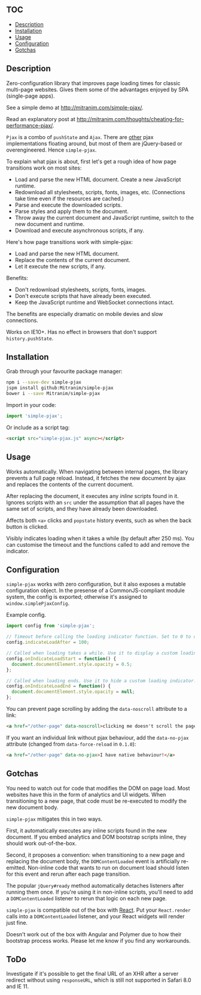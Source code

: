 ## TOC

* [Description](#description)
* [Installation](#installation)
* [Usage](#usage)
* [Configuration](#configuration)
* [Gotchas](#gotchas)

## Description

Zero-configuration library that improves page loading times for classic
multi-page websites. Gives them some of the advantages enjoyed by SPA
(single-page apps).

See a simple demo at http://mitranim.com/simple-pjax/.

Read an explanatory post at http://mitranim.com/thoughts/cheating-for-performance-pjax/.

`Pjax` is a combo of `pushState` and `Ajax`. There are
[other](https://github.com/defunkt/jquery-pjax) pjax implementations floating
around, but most of them are jQuery-based or overengineered. Hence `simple-pjax`.

To explain what pjax is about, first let's get a rough idea of how page
transitions work on most sites:
* Load and parse the new HTML document. Create a new JavaScript runtime.
* Redownload all stylesheets, scripts, fonts, images, etc. (Connections take time even if the resources are cached.)
* Parse and execute the downloaded scripts.
* Parse styles and apply them to the document.
* Throw away the current document and JavaScript runtime, switch to the new document and runtime.
* Download and execute asynchronous scripts, if any.

Here's how page transitions work with simple-pjax:
* Load and parse the new HTML document.
* Replace the contents of the current document.
* Let it execute the new scripts, if any.

Benefits:
* Don't redownload stylesheets, scripts, fonts, images.
* Don't execute scripts that have already been executed.
* Keep the JavaScript runtime and WebSocket connections intact.

The benefits are especially dramatic on mobile devies and slow connections.

Works on IE10+. Has no effect in browsers that don't support
`history.pushState`.

## Installation

Grab through your favourite package manager:

```sh
npm i --save-dev simple-pjax
jspm install github:Mitranim/simple-pjax
bower i --save Mitranim/simple-pjax
```

Import in your code:

```javascript
import 'simple-pjax';
```

Or include as a script tag:

```html
<script src="simple-pjax.js" async></script>
```

## Usage

Works automatically. When navigating between internal pages, the library
prevents a full page reload. Instead, it fetches the new document by ajax and
replaces the contents of the current document.

After replacing the document, it executes any _inline_ scripts found in it.
Ignores scripts with an `src` under the assumption that all pages have the same
set of scripts, and they have already been downloaded.

Affects both `<a>` clicks and `popstate` history events, such as when the back
button is clicked.

Visibly indicates loading when it takes a while (by default after 250 ms). You
can customise the timeout and the functions called to add and remove the
indicator.

## Configuration

`simple-pjax` works with zero configuration, but it also exposes a mutable
configuration object. In the presense of a CommonJS-compliant module system, the
config is exported; otherwise it's assigned to `window.simplePjaxConfig`.

Example config.

```javascript
import config from 'simple-pjax';

// Timeout before calling the loading indicator function. Set to 0 to disable.
config.indicateLoadAfter = 100;

// Called when loading takes a while. Use it to display a custom loading indicator.
config.onIndicateLoadStart = function() {
  document.documentElement.style.opacity = 0.5;
};

// Called when loading ends. Use it to hide a custom loading indicator.
config.onIndicateLoadEnd = function() {
  document.documentElement.style.opacity = null;
};
```

You can prevent page scrolling by adding the `data-noscroll` attribute to a
link:

```html
<a href="/other-page" data-noscroll>clicking me doesn't scroll the page!</a>
```

If you want an individual link without pjax behaviour, add the `data-no-pjax`
attribute (changed from `data-force-reload` in `0.1.0`):

```html
<a href="/other-page" data-no-pjax>I have native behaviour!</a>
```

## Gotchas

You need to watch out for code that modifies the DOM on page load. Most websites
have this in the form of analytics and UI widgets. When transitioning to a new
page, that code must be re-executed to modify the new document body.

`simple-pjax` mitigates this in two ways.

First, it automatically executes any inline scripts found in the new document.
If you embed analytics and DOM bootstrap scripts inline, they
should work out-of-the-box.

Second, it proposes a convention: when transitioning to a new page and replacing
the document body, the `DOMContentLoaded` event is artificially re-emitted.
Non-inline code that wants to run on document load should listen for this event
and rerun after each page transition.

The popular `jQuery#ready` method automatically detaches listeners after running
them once. If you're using it in non-inline scripts, you'll need to add a
`DOMContentLoaded` listener to rerun that logic on each new page.

`simple-pjax` is compatible out of the box with
[React](http://facebook.github.io/react/). Put your `React.render` calls into
a `DOMContentLoaded` listener, and your React widgets will render just fine.

Doesn't work out of the box with Angular and Polymer due to how their bootstrap
process works. Please let me know if you find any workarounds.

## ToDo

Investigate if it's possible to get the final URL of an XHR after a server
redirect without using `responseURL`, which is still not supported in Safari 8.0
and IE 11.
